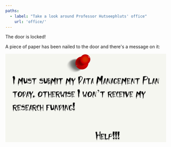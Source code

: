 ```yaml
---
paths:
  - label: "Take a look around Professor Hutseephluts' office"
    url: 'office/'
---
```


The door is locked!

A piece of paper has been nailed to the door and there's a message on it:

![I must submit my data management plan today. Otherwise I won't receive my research funding!](./note.png)
